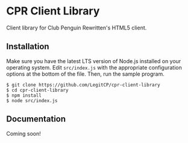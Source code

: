 # CPR Client Library
Client library for Club Penguin Rewritten's HTML5 client.

## Installation
Make sure you have the latest LTS version of Node.js installed on your operating system. Edit `src/index.js` with the appropriate configuration options at the bottom of the file. Then, run the sample program.
```
$ git clone https://github.com/LegitCP/cpr-client-library
$ cd cpr-client-library
$ npm install
$ node src/index.js
```

## Documentation
Coming soon!
